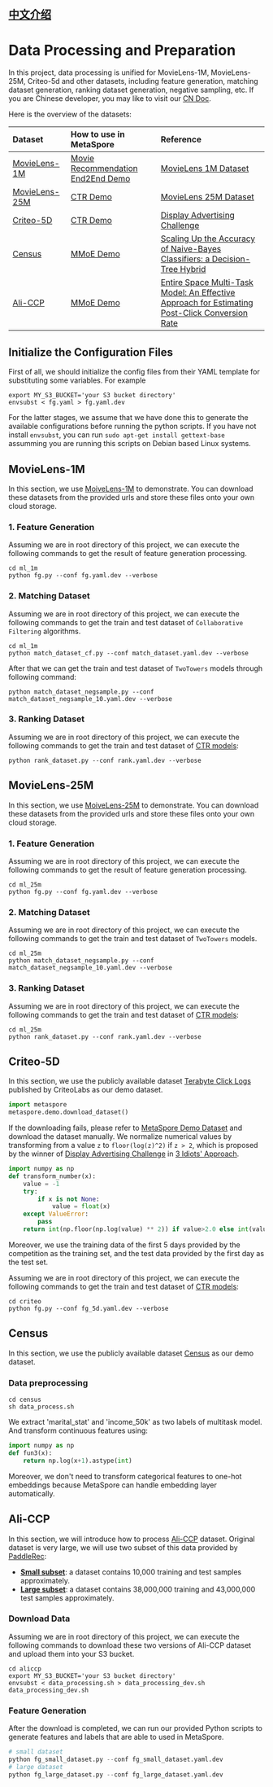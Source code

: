 ## [中文介绍](README-CN.md)

# Data Processing and Preparation
In this project, data processing is unified for MovieLens-1M, MovieLens-25M, Criteo-5d and other datasets, including feature generation,  matching dataset generation, ranking dataset generation, negative sampling, etc. If you are Chinese developer, you may like to visit our [CN Doc](README-CN.md).


Here is the overview of the datasets:

| Dataset                        | How to use in MetaSpore                            | Reference                                                                                                                             |
|:--------------------------------|:---------------------------------------------------|:---------------------------------------------------------------------------------------------------------------------------------------|
| [MovieLens-1M](#MovieLens-1M)   | [Movie Recommendation End2End Demo](../movielens/) | [MovieLens 1M Dataset](https://grouplens.org/datasets/movielens/1m/)                                                                   |
| [MovieLens-25M](#MovieLens-25M) | [CTR Demo](../ctr/)                                | [MovieLens 25M Dataset](https://grouplens.org/datasets/movielens/1m/)                                                                  |
| [Criteo-5D](#Criteo-5D)         | [CTR Demo](../ctr/)                                | [Display Advertising Challenge](https://www.kaggle.com/c/criteo-display-ad-challenge/)                                                 |
| [Census](#Census)               | [MMoE Demo](../multitask/mmoe/)                    | [Scaling Up the Accuracy of Naive-Bayes Classifiers: a Decision-Tree Hybrid](http://robotics.stanford.edu/~ronnyk/nbtree.pdf)          |
| [Ali-CCP](#Ali-CCP)             | [MMoE Demo](../multitask/esmm/)                    | [Entire Space Multi-Task Model: An Effective Approach for Estimating Post-Click Conversion Rate](https://arxiv.org/pdf/1804.07931.pdf) |

## Initialize the Configuration Files
First of all, we should initialize the config files from their YAML template for substituting some variables. For example
```shell
export MY_S3_BUCKET='your S3 bucket directory'
envsubst < fg.yaml > fg.yaml.dev 
```
For the latter stages, we assume that we have done this to generate the available configurations before running the python scripts. If you have not install `envsubst`, you can run `sudo apt-get install gettext-base` assumming you are running this scripts on Debian based Linux systems.

## MovieLens-1M
In this section, we use [MoiveLens-1M](https://grouplens.org/datasets/movielens/1m/) to demonstrate. You can download these datasets from the provided urls and store these files onto your own cloud storage. 

### 1. Feature Generation

Assuming we are in root directory of this project, we can execute the following commands to get the result of feature generation processing.

 ```shell
 cd ml_1m
 python fg.py --conf fg.yaml.dev --verbose
 ```

### 2. Matching Dataset
Assuming we are in root directory of this project, we can execute the following commands to get the train and test dataset of `Collaborative Filtering` algorithms.

```shell
cd ml_1m
python match_dataset_cf.py --conf match_dataset.yaml.dev --verbose
```

After that we can get the train and test dataset of `TwoTowers` models through following command:

```shell
python match_dataset_negsample.py --conf match_dataset_negsample_10.yaml.dev --verbose
```

### 3. Ranking Dataset
Assuming we are in root directory of this project, we can execute the following commands to get the train and test dataset of [CTR models](../ctr/README.md):

```shell
python rank_dataset.py --conf rank.yaml.dev --verbose
```

## MovieLens-25M
In this section, we use [MoiveLens-25M](https://grouplens.org/datasets/movielens/25m/) to demonstrate. You can download these datasets from the provided urls and store these files onto your own cloud storage.

### 1. Feature Generation

Assuming we are in root directory of this project, we can execute the following commands to get the result of feature generation processing.

 ```shell
 cd ml_25m
 python fg.py --conf fg.yaml.dev --verbose
 ```

### 2. Matching Dataset
Assuming we are in root directory of this project, we can execute the following commands to get the train and test dataset of `TwoTowers` models.

```shell
cd ml_25m
python match_dataset_negsample.py --conf match_dataset_negsample_10.yaml.dev --verbose
```

### 3. Ranking Dataset
Assuming we are in root directory of this project, we can execute the following commands to get the train and test dataset of [CTR models](../ctr/README.md):

```shell
cd ml_25m
python rank_dataset.py --conf rank.yaml.dev --verbose
```

## Criteo-5D
In this section, we use the publicly available dataset [Terabyte Click Logs](https://labs.criteo.com/2013/12/download-terabyte-click-logs-2/) published by CriteoLabs as our demo dataset. 
```python
import metaspore
metaspore.demo.download_dataset()
```

If the downloading fails, please refer to [MetaSpore Demo Dataset](https://ks3-cn-beijing.ksyuncs.com/dmetasoul-bucket/demo/criteo/index.html) and download the dataset manually. We normalize numerical values by transforming from a value `z` to `floor(log(z)^2)` if `z > 2`, which is proposed by the winner of [Display Advertising Challenge](https://www.kaggle.com/c/criteo-display-ad-challenge) in [3 Idiots' Approach](https://github.com/ycjuan/kaggle-2014-criteo). 

```python
import numpy as np
def transform_number(x):
    value = -1
    try:
        if x is not None:
            value = float(x)
    except ValueError:
        pass
    return int(np.floor(np.log(value) ** 2)) if value>2.0 else int(value)
```

Moreover, we use the training data of the first 5 days provided by the competition as the training set, and the test data provided by the first day as the test set.

Assuming we are in root directory of this project, we can execute the following commands to get the train and test dataset of [CTR models](../ctr/README.md):

```shell
cd criteo
python fg.py --conf fg_5d.yaml.dev --verbose
```

## Census
In this section, we use the publicly available dataset [Census](https://archive.ics.uci.edu/ml/machine-learning-databases/census-income-mld/census.tar.gz) as our demo dataset. 
### Data preprocessing
```shell
cd census
sh data_process.sh
```
We extract 'marital_stat' and 'income_50k' as two labels of multitask model. And transform continuous features using:
```python
import numpy as np
def fun3(x):
    return np.log(x+1).astype(int)
```
Moreover, we don't need to transform categorical features to one-hot embeddings because MetaSpore can handle embedding layer automatically.

## Ali-CCP
In this section, we will introduce how to process [Ali-CCP](https://tianchi.aliyun.com/dataset/dataDetail?dataId=408) dataset. Original dataset is very large, we will use two subset of this data provided by [PaddleRec](https://github.com/PaddlePaddle/PaddleRec): 
* **[Small subset](https://github.com/PaddlePaddle/PaddleRec/tree/master/datasets/ali-ccp)**: a dataset contains 10,000 training and test samples approximately.
* **[Large subset](https://github.com/PaddlePaddle/PaddleRec/tree/master/datasets/ali-cpp_aitm)**: a dataset contains 38,000,000 training and 43,000,000 test samples approximately.

### Download Data
Assuming we are in root directory of this project, we can execute the following commands to download these two versions of Ali-CCP dataset and upload them into your S3 bucket.

 ```shell
cd aliccp
export MY_S3_BUCKET='your S3 bucket directory'
envsubst < data_processing.sh > data_processing_dev.sh
data_processing_dev.sh
 ```

### Feature Generation
After the download is completed, we can run our provided Python scripts to generate features and labels that are able to used in MetaSpore.

```python
# small dataset
python fg_small_dataset.py --conf fg_small_dataset.yaml.dev
# large dataset
python fg_large_dataset.py --conf fg_large_dataset.yaml.dev
```
